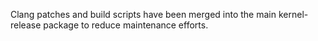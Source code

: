 Clang patches and build scripts have been merged into the main
kernel-release package to reduce maintenance efforts.
